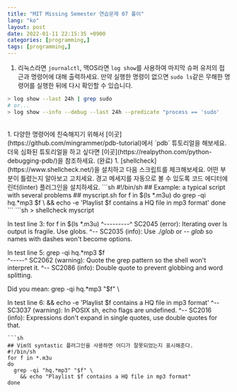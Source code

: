 ```yaml
---
title: "MIT Missing Semester 연습문제 07 풀이"
lang: "ko"
layout: post
date: 2022-01-11 22:15:35 +0900
categories: [programming,]
tags: [programming,]
---
```


1. 리눅스라면 `journalctl`, 맥OS라면 `log show`를 사용하여 마지막 슈퍼 유저의 접근과 명령어에 대해 출력하세요. 만약 실행한 명령이 없으면 `sudo ls`같은 무해한 명령어를 실행한 뒤에 다시 확인할 수 있습니다.
```sh
> log show --last 24h | grep sudo
# or...
> log show --info --debug --last 24h --predicate "process == 'sudo'
```
<br />
1. 다양한 명령어에 친숙해지기 위해서 [이곳](https://github.com/mingrammer/pdb-tutorial)에서 `pdb` 튜토리얼을 해보세요. 더욱 심화된 튜토리얼을 하고 싶다면 [이곳](https://realpython.com/python-debugging-pdb/)을 참조하세요. (완료)
1. [shellcheck](https://www.shellcheck.net/)을 설치하고 다음 스크립트를 체크해보세요. 어떤 부분이 틀렸는지 알아보고 고치세요. 경고 메세지를 자동으로 볼 수 있도록 코드 에디터에 린터(linter) 플러그인을 설치하세요.
```sh
#!/bin/sh
## Example: a typical script with several problems
## myscript.sh
for f in $(ls *.m3u)
do
  grep -qi hq.*mp3 $f \
    && echo -e 'Playlist $f contains a HQ file in mp3 format'
done
```
```sh
> shellcheck myscript

In test line 3:
for f in $(ls *.m3u)
         ^---------^ SC2045 (error): Iterating over ls output is fragile. Use globs.
              ^-- SC2035 (info): Use ./*glob* or -- *glob* so names with dashes won't become options.


In test line 5:
  grep -qi hq.*mp3 $f \
           ^-----^ SC2062 (warning): Quote the grep pattern so the shell won't interpret it.
                   ^-- SC2086 (info): Double quote to prevent globbing and word splitting.

Did you mean:
  grep -qi hq.*mp3 "$f" \


In test line 6:
    && echo -e 'Playlist $f contains a HQ file in mp3 format'
            ^-- SC3037 (warning): In POSIX sh, echo flags are undefined.
               ^-- SC2016 (info): Expressions don't expand in single quotes, use double quotes for that.
```
```sh
## Vim의 syntastic 플러그인을 사용하면 어디가 잘못되었는지 표시해준다.
#!/bin/sh
for f in *.m3u
do
  grep -qi "hq.*mp3" "$f" \
    && echo "Playlist $f contains a HQ file in mp3 format"
done
```
<br />

